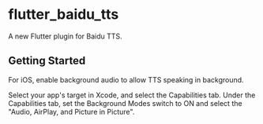 # flutter_baidu_tts

A new Flutter plugin for Baidu TTS.

## Getting Started

For iOS, enable background audio to allow TTS speaking in background.

Select your app's target in Xcode, and select the Capabilities tab. Under the Capabilities tab, set the Background Modes switch to ON and select the "Audio, AirPlay, and Picture in Picture".
